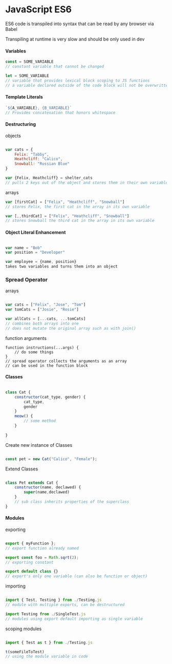 JavaScript ES6
==============

ES6 code is transpiled into syntax that can be read by any browser via Babel

Transpiling at runtime is very slow and should be only used in dev

#### Variables

``` javascript
const = SOME_VARIABLE
// constant variable that cannot be changed

```

``` javascript
let = SOME_VARIABLE
// variable that provides lexical block scoping to JS functions
// a variable declared outside of the code block will not be overwritten inside

```

#### Template Literals

``` javascript
`${A_VARIABLE}, {B_VARIABLE}` 
// Provides concatenation that honors whitespace

```

#### Destructuring 

objects

``` javascript

var cats = {
    Felix: "Tabby",
    Heathcliff: "Calico",
    Snowball: "Russian Blue"
}

var {Felix, Heathcliff} = shelter_cats
// pulls 2 keys out of the object and stores them in their own variable

```

arrays

``` javascript
var [firstCat] = ["Felix", "Heathcliff", "Snowball"]
// stores Felix, the first cat in the array in its own variable

var [,,thirdCat] = ["Felix", "Heathcliff", "Snowball"]
// stores Snowball the third cat in the array in its own variable

```

#### Object Literal Enhancement


``` javascript

var name = "Bob"
var position = "Developer"

var employee = {name, position}
takes two variables and turns them into an object

```

### Spread Operator

arrays

``` javascript

var cats = ["Felix", "Jose", "Tom"]
var tomCats = ["Josie", "Rosie"]

var allCats = [...cats, ...tomCats]
// combines both arrays into one
// does not mutate the original array such as with join()

```

function arguments

```
function instructions(...args) {
    // do some things
}
// spread operator collects the arguments as an array
// can be used in the function block

```

#### Classes

``` javascript

class Cat {
    constructor(cat_type, gender) {
        cat_type,
        gender
    }
    meow() {
        // some method 
    }
    
}

```

Create new instance of Classes

``` javascript

const pet = new Cat("Calico", "Female");


```

Extend Classes

``` javascript

class Pet extends Cat {
    constructor(name, declawed) {
        super(name,declawed)
    }
    // sub class inherits properties of the superclass
}

```

#### Modules

exporting

``` javascript

export { myFunction }; 
// export function already named

export const foo = Math.sqrt(2);
// exporting constant

export default class {}
// export's only one variable (can also be function or object) 

```

importing

``` javascript

import { Test, Testing } from ./Testing.js
// module with multiple exports, can be destructured

import Testing from ./SingleTest.js
// modules using export default importing as single variable
```

scoping modules

``` javascript

import { Test as t } from ./Testing.js

t(someFileToTest)
// using the module variable in code

````


